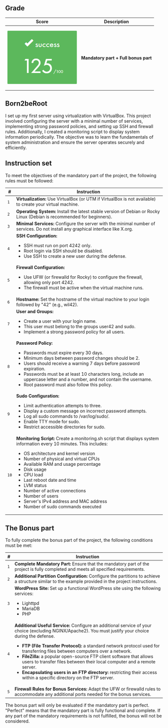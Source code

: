 ## Grade

| **Score**           | **Description**     |
|-----------------------|---------------|
| <p align="center"><img width="222px" alt="170px" src="https://github.com/BishopVK/Cursus-42Madrid/blob/main/lvl1/Born2beRoot/img/Score_125.png"></p> | **Mandatory part + Full bonus part**   |


## Born2beRoot

I set up my first server using virtualization with VirtualBox. This project involved configuring the server with a minimal number of services, implementing strong password policies, and setting up SSH and firewall rules. Additionally, I created a monitoring script to display system information periodically. The objective was to learn the fundamentals of system administration and ensure the server operates securely and efficiently.


## Instruction set

To meet the objectives of the mandatory part of the project, the following rules must be followed:

| **#** | **Instruction**                                                                                                                                                           |
| ----- | ------------------------------------------------------------------------------------------------------------------------------------------------------------------------- |
|  `1`  | **Virtualization:** Use VirtualBox (or UTM if VirtualBox is not available) to create your virtual machine. |
|  `2`  | **Operating System:** Install the latest stable version of Debian or Rocky Linux (Debian is recommended for beginners). |
|  `3`  | **Minimal Services:** Configure the server with the minimal number of services. Do not install any graphical interface like X.org. |
|  `4`  | **SSH Configuration:** <ul><li>SSH must run on port 4242 only.</li><li>Root login via SSH should be disabled.</li><li>Use SSH to create a new user during the defense.</li></ul> |
|  `5`  | **Firewall Configuration:** <ul><li>Use UFW (or firewalld for Rocky) to configure the firewall, allowing only port 4242.</li><li>The firewall must be active when the virtual machine runs.</li></ul> |
|  `6`  | **Hostname:** Set the hostname of the virtual machine to your login followed by "42" (e.g., wil42). |
|  `7`  | **User and Groups:** <ul><li>Create a user with your login name.</li><li>This user must belong to the groups user42 and sudo.</li><li>Implement a strong password policy for all users.</li></ul> |
|  `8`  | **Password Policy:** <ul><li>Passwords must expire every 30 days.</li><li>Minimum days between password changes should be 2.</li><li>Users should receive a warning 7 days before password expiration.</li><li>Passwords must be at least 10 characters long, include an uppercase letter and a number, and not contain the username.</li><li>Root password must also follow this policy.</li></ul> |
|  `9`  | **Sudo Configuration:** <ul><li>Limit authentication attempts to three.</li><li>Display a custom message on incorrect password attempts.</li><li>Log all sudo commands to /var/log/sudo/.</li><li>Enable TTY mode for sudo.</li><li>Restrict accessible directories for sudo.</li></ul> |
|  `10`  | **Monitoring Script:** Create a monitoring.sh script that displays system information every 10 minutes. This includes: <ul><li>OS architecture and kernel version</li><li>Number of physical and virtual CPUs</li><li>Available RAM and usage percentage</li><li>Disk usage</li><li>CPU load</li><li>Last reboot date and time</li><li>LVM status</li><li>Number of active connections</li><li>Number of users</li><li>Server's IPv4 address and MAC address</li><li>Number of sudo commands executed</li></ul> |


## The Bonus part

<p>To fully complete the bonus part of the project, the following conditions must be met:</p>

| **#** | **Instruction**                                                                                                                                                                 |
| ----- | ------------------------------------------------------------------------------------------------------------------------------------------------------------------------------- |
|  `1`  | **Complete Mandatory Part:** Ensure that the mandatory part of the project is fully completed and meets all specified requirements. |
|  `2`  | **Additional Partition Configuration:** Configure the partitions to achieve a structure similar to the example provided in the project instructions. |
|  `3`  | **WordPress Site:** Set up a functional WordPress site using the following services: <ul><li>Lighttpd</li><li>MariaDB</li><li>PHP</li></ul> |
|  `4`  | **Additional Useful Service:** Configure an additional service of your choice (excluding NGINX/Apache2). You must justify your choice during the defense. <ul><li>**FTP (File Transfer Protocol):** a standard network protocol used for transferring files between computers over a network.</li><li>**FileZilla:** a popular open-source FTP client software that allows users to transfer files between their local computer and a remote server.</li><li>**Encapsulating users in an FTP directory:** restricting their access within a specific directory on the FTP server.</li></ul> |
|  `5`  | **Firewall Rules for Bonus Services:** Adapt the UFW or firewalld rules to accommodate any additional ports needed for the bonus services. |

<p>The bonus part will only be evaluated if the mandatory part is perfect. "Perfect" means that the mandatory part is fully functional and complete. If any part of the mandatory requirements is not fulfilled, the bonus will not be considered.</p>